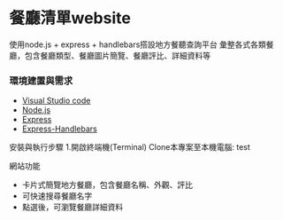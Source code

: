 <h1>餐廳清單website</h1>
使用node.js + express + handlebars搭設地方餐聽查詢平台
彙整各式各類餐廳，包含餐廳類型、餐廳圖片簡覽、餐廳評比、詳細資料等

<h3>環境建置與需求</h3>
<ul>
<li><a href="https://code.visualstudio.com/" target="_blank">Visual Studio code</a></li>
<li><a href="https://nodejs.org/en/" target="_blank">Node.js</a></li>
<li><a href="https://www.npmjs.com/package/express" target="_blank">Express</a></li>
<li><a href="https://www.npmjs.com/package/express-handlebars" target="_blank">Express-Handlebars</a></li>
</ul>

安裝與執行步驟 
1.開啟終端機(Terminal) Clone本專案至本機電腦:
    test



網站功能
<ul>
<li>卡片式簡覽地方餐廳，包含餐廳名稱、外觀、評比</li>
<li>可快速搜尋餐廳名字</li>
<li>點選後，可瀏覽餐廳詳細資料</li>
</ul>
